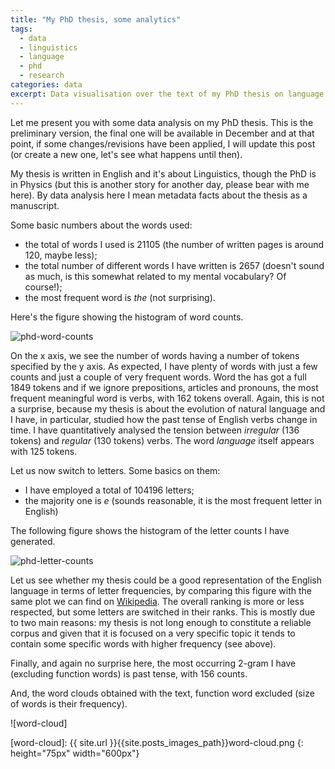 ```yaml
---
title: "My PhD thesis, some analytics"
tags:
  - data
  - linguistics
  - language
  - phd
  - research
categories: data
excerpt: Data visualisation over the text of my PhD thesis on language evolution
---
```


Let me present you with some data analysis on my PhD thesis. This is the preliminary version, the final one will be available in December and at that point, if some changes/revisions have been applied, I will update this post (or create a new one, let's see what happens until then).

My thesis is written in English and it's about Linguistics, though the PhD is in Physics (but this is another story for another day, please bear with me here). By data analysis here I mean metadata facts about the thesis as a manuscript.

Some basic numbers about the words used:

* the total of  words I used is 21105 (the number of written pages is around 120, maybe less);
* the total number of different words I have written is 2657 (doesn't sound as much, is this somewhat related to my mental vocabulary? Of course!);
* the most frequent word is *the* (not surprising).

Here's the figure showing the histogram of word counts.

![phd-word-counts](https://plot.ly/~MartinaPugliese/6.png)

On the x axis, we see the number of words having a number of tokens specified by the y axis.
As expected, I have plenty of words with just a few counts and just a couple of very frequent words. Word the has got a full 1849 tokens and if we ignore prepositions, articles and pronouns, the most frequent meaningful word is verbs, with 162 tokens overall. Again, this is not a surprise, because my thesis is about the evolution of natural language and I have, in particular, studied how the past tense of English verbs change in time. I have quantitatively analysed the tension between *irregular* (136 tokens) and *regular* (130 tokens) verbs. The word *language* itself appears with 125 tokens.

Let us now switch to letters. Some basics on them:

* I have employed a total of 104196 letters;
* the majority one is *e* (sounds reasonable, it is the most frequent letter in English)

The following figure shows the histogram of the letter counts I have generated.

![phd-letter-counts](https://plot.ly/~MartinaPugliese/9.png)

Let us see whether my thesis could be a good representation of the English language in terms of letter frequencies, by comparing this figure with the same plot we can find on [Wikipedia](http://commons.wikimedia.org/wiki/File%3AEnglish_letter_frequency_(frequency).svg). The overall ranking is more or less respected, but some letters are switched in their ranks. This is mostly due to two main reasons: my thesis is not long enough to constitute a reliable corpus and given that it is focused on a very specific topic it tends to contain some specific words with higher frequency (see above).

Finally, and again no surprise here, the most occurring 2-gram I have (excluding function words) is past tense, with 156 counts.

And, the word clouds obtained with the text, function word excluded (size of words is their frequency).

![word-cloud]

[word-cloud]: {{ site.url }}{{site.posts_images_path}}word-cloud.png
{: height="75px" width="600px"}
